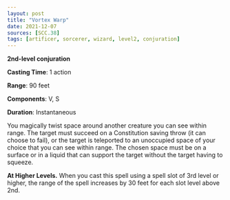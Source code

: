 ```yaml
---
layout: post
title: "Vortex Warp"
date: 2021-12-07
sources: [SCC.38]
tags: [artificer, sorcerer, wizard, level2, conjuration]
---
```


**2nd-level conjuration**

**Casting Time**: 1 action

**Range**: 90 feet

**Components**: V, S

**Duration**: Instantaneous

You magically twist space around another creature you can see within range. The target must succeed on a Constitution saving throw (it can choose to fail), or the target is teleported to an unoccupied space of your choice that you can see within range. The chosen space must be on a surface or in a liquid that can support the target without the target having to squeeze.

**At Higher Levels.** When you cast this spell using a spell slot of 3rd level or higher, the range of the spell increases by 30 feet for each slot level above 2nd.
